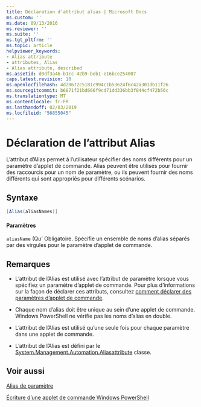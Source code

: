 ```yaml
---
title: Déclaration d’attribut alias | Microsoft Docs
ms.custom: ''
ms.date: 09/13/2016
ms.reviewer: ''
ms.suite: ''
ms.tgt_pltfrm: ''
ms.topic: article
helpviewer_keywords:
- Alias attribute
- attributes, Alias
- Alias attribute, described
ms.assetid: d0df3a46-b1cc-42b9-beb1-e16bce254007
caps.latest.revision: 10
ms.openlocfilehash: 4d20672c5181c994c1b53624f6c42a301db11f26
ms.sourcegitcommit: b6871f21bd666f9cd71dd336bb3f844cf472b56c
ms.translationtype: MT
ms.contentlocale: fr-FR
ms.lasthandoff: 02/03/2019
ms.locfileid: "56855045"
---
```

# <a name="alias-attribute-declaration"></a>Déclaration de l’attribut Alias

L’attribut d’Alias permet à l’utilisateur spécifier des noms différents pour un paramètre d’applet de commande. Alias peuvent être utilisés pour fournir des raccourcis pour un nom de paramètre, ou ils peuvent fournir des noms différents qui sont appropriés pour différents scénarios.

## <a name="syntax"></a>Syntaxe

```csharp
[Alias(aliasNames)]
```

#### <a name="parameters"></a>Paramètres

`aliasName` (Qu' Obligatoire. Spécifie un ensemble de noms d’alias séparés par des virgules pour le paramètre d’applet de commande.

## <a name="remarks"></a>Remarques

- L’attribut de l’Alias est utilisé avec l’attribut de paramètre lorsque vous spécifiez un paramètre d’applet de commande. Pour plus d’informations sur la façon de déclarer ces attributs, consultez [comment déclarer des paramètres d’applet de commande](./how-to-declare-cmdlet-parameters.md).

- Chaque nom d’alias doit être unique au sein d’une applet de commande. Windows PowerShell ne vérifie pas les noms d’alias en double.

- L’attribut de l’Alias est utilisé qu’une seule fois pour chaque paramètre dans une applet de commande.

- L’attribut de l’Alias est défini par le [System.Management.Automation.Aliasattribute](/dotnet/api/System.Management.Automation.AliasAttribute) classe.

## <a name="see-also"></a>Voir aussi

[Alias de paramètre](./parameter-aliases.md)

[Écriture d’une applet de commande Windows PowerShell](./writing-a-windows-powershell-cmdlet.md)
